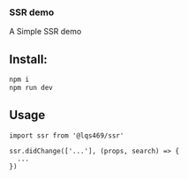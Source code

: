 ### SSR demo

A Simple SSR demo

## Install:

```BASH
npm i
npm run dev
```

## Usage

```JS
import ssr from '@lqs469/ssr'

ssr.didChange(['...'], (props, search) => {
  ...
})
```
